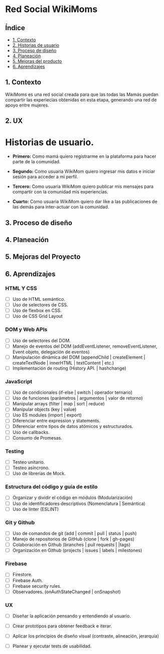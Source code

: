 # Red Social WikiMoms

## Índice

* [1. Contexto](#1-contexto)
* [2. Historias de usuario](#2-Historias-de-usuario)
* [3. Proceso de diseño](#3-Proceso-de-diseño)
* [4. Planeación](#4-Planeación)
* [5. Mejoras del producto](#5-Mejoras-del-producto)
* [6. Aprendizajes](#6-Aprendizajes)

## 1. Contexto 

WikiMoms es una red social creada para que las todas las Mamás puedan compartir las experiecias obtenidas en esta etapa, generando una red de apoyo entre mujeres.


## 2. UX 

# Historias de usuario. 

* **Primero:** Como mamá quiero registrarme en la plataforma para hacer parte de la comunidad.

* **Segundo:** Como usuaria WikiMom quiero ingresar mis datos e iniciar sesión para acceder a mi perfil.

* **Tercero:** Como usuaria WikiMom quiero publicar mis mensajes para compartir con la comunidad mis experiencias.

* **Cuarto:** Como usuaria WikiMom quiero dar like a las publicaciones de las demás para inter-actuar con la comunidad.


## 3. Proceso de diseño


## 4. Planeación

## 5. Mejoras del Proyecto

## 6. Aprendizajes

### HTML Y CSS
* [ ] Uso de HTML semántico.
* [ ] Uso de selectores de CSS.
* [ ] Uso de flexbox en CSS.
* [ ] Uso de CSS Grid Layout

### DOM y Web APIs
* [ ] Uso de selectores del DOM.
* [ ] Manejo de eventos del DOM (addEventListener, removeEventListener, Event objeto, delegación de eventos)
* [ ] Manipulación dinámica del DOM (appendChild | createElement | createTextNode | innerHTML | textContent | etc.)
* [ ] Implementación de routing (History API. | hashchange)

### JavaScript
* [ ] Uso de condicionales (if-else | switch | operador ternario)
* [ ] Uso de funciones (parámetros | argumentos | valor de retorno)
* [ ] Manipular arrays (filter | map | sort | reduce)
* [ ] Manipular objects (key | value)
* [ ] Uso ES modules (import | export)
* [ ] Diferenciar entre expression y statements.
* [ ] Diferenciar entre tipos de datos atómicos y estructurados.
* [ ] Uso de callbacks.
* [ ] Consumo de Promesas.

### Testing
* [ ] Testeo unitario.
* [ ] Testeo asíncrono.
* [ ] Uso de librerias de Mock.

### Estructura del código y guía de estilo
* [ ] Organizar y dividir el código en módulos (Modularización)
* [ ] Uso de identificadores descriptivos (Nomenclatura | Semántica)
* [ ] Uso de linter (ESLINT)

### Git y Github
* [ ] Uso de comandos de git (add | commit | pull | status | push)
* [ ] Manejo de repositorios de GitHub (clone | fork | gh-pages)
* [ ] Colaboración en Github (branches | pull requests | |tags)
* [ ] Organización en Github (projects | issues | labels | milestones)

### Firebase
* [ ] Firestore.
* [ ] Firebase Auth.
* [ ] Firebase security rules.
* [ ] Observadores. (onAuthStateChanged | onSnapshot)

### UX
* [ ] Diseñar la aplicación pensando y entendiendo al usuario.
* [ ] Crear prototipos para obtener feedback e iterar.
* [ ] Aplicar los principios de diseño visual (contraste, alineación, jerarquía)
* [ ] Planear y ejecutar tests de usabilidad.




